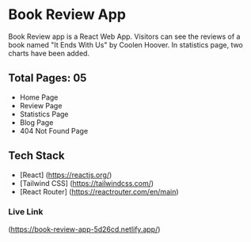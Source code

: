 # Book Review App 

Book Review app is a React Web App. Visitors can see the reviews of a book named "It Ends With Us" by Coolen Hoover. In statistics page, two charts have been added. 

## Total Pages: 05

* Home Page
* Review Page
* Statistics Page
* Blog Page
* 404 Not Found Page

## Tech Stack

* [React] (https://reactjs.org/)
* [Tailwind CSS] (https://tailwindcss.com/)
* [React Router] (https://reactrouter.com/en/main)


### Live Link

(https://book-review-app-5d26cd.netlify.app/)
